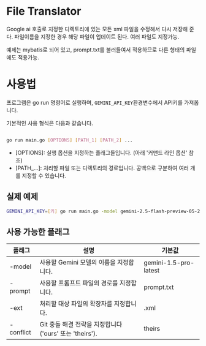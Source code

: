 # File Translator
Google ai 호출로 지정한 디렉토리에 있는 모든 xml 파일을 수정해서 다시 저장해 준다.
파일이름을 지정한 경우 해당 파일이 업데이트 된다. 여러 파일도 지정가능.

예제는 mybatis로 되어 있고, prompt.txt를 불러들여서 적용하므로 다른 형태의 파일에도 적용가능.

# 사용법
프로그램은 go run 명령어로 실행하며, `GEMINI_API_KEY`환경변수에서 API키를 가져옵니다.

기본적인 사용 형식은 다음과 같습니다.

```sh

go run main.go [OPTIONS] [PATH_1] [PATH_2] ...
```
   - [OPTIONS]: 실행 옵션을 지정하는 플래그들입니다. (아래 '커맨드 라인 옵션' 참조)
   - [PATH_...]: 처리할 파일 또는 디렉토리의 경로입니다. 공백으로 구분하여 여러 개를 지정할 수 있습니다.

## 실제 예제
```sh
GEMINI_API_KEY=[키] go run main.go -model gemini-2.5-flash-preview-05-20 ../../mybatis/sql ../mybatis/targetfile.xml target2.xml
```

## 사용 가능한 플래그
 | 플래그|	설명 | 기본값 |
 |---------|----------|------------|
 | -model | 사용할 Gemini 모델의 이름을 지정합니다. | gemini-1.5-pro-latest |
 | -prompt | 사용할 프롬프트 파일의 경로를 지정합니다. | prompt.txt |
 | -ext | 처리할 대상 파일의 확장자를 지정합니다. | .xml | 
 | -conflict | Git 충돌 해결 전략을 지정합니다 ('ours' 또는 'theirs'). | theirs |
 
